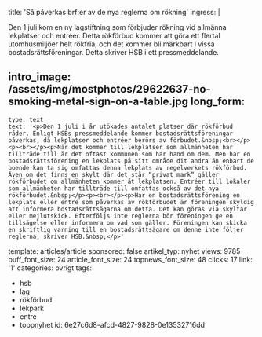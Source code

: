 title: 'Så påverkas brf:er av de nya reglerna om rökning'
ingress: |
  <p>Den 1 juli kom en ny lagstiftning som förbjuder rökning vid allmänna lekplatser och entréer. Detta rökförbud kommer att göra ett flertal utomhusmiljöer helt rökfria, och det kommer bli märkbart i vissa bostadsrättsföreningar. Detta skriver HSB i ett pressmeddelande.
  </p>
  
intro_image: /assets/img/mostphotos/29622637-no-smoking-metal-sign-on-a-table.jpg
long_form:
  -
    type: text
    text: '<p>Den 1 juli i år utökades antalet platser där rökförbud råder. Enligt HSBs pressmeddelande kommer bostadsrättsföreningar påverkas, då lekplatser och entréer berörs av förbudet.&nbsp;<br></p><p><br></p><p>När det kommer till lekplatser som allmänheten har tillträde till är det oftast kommunen som har hand om dem. Men har en bostadsrättsförening en lekplats på sitt område dit andra än enbart de boende kan ta sig omfattas denna lekplats av regelverkets rökförbud. Även om det finns en skylt där det står “privat mark” gäller rökförbudet om allmänheten kommer åt lekplatsen. Entréer till lokaler som allmänheten har tillträde till omfattas också av det nya rökförbudet.&nbsp;</p><p><br></p><p>Har en bostadsrättsförening en lekplats eller entré som påverkas av rökförbudet är föreningen skyldig att informera bostadsrättsägarna om detta. Det kan göras via skyltar eller mejlutskick. Efterföljs inte reglerna bör föreningen ge en tillsägelse eller informera om vad som gäller. Föreningen kan skicka en skriftlig varning till en bostadsrättsägare om denne inte följer reglerna, skriver HSB.&nbsp;</p>'
template: articles/article
sponsored: false
artikel_typ: nyhet
views: 9785
puff_font_size: 24
article_font_size: 24
topnews_font_size: 48
clicks: 17
link: '1'
categories: ovrigt
tags:
  - hsb
  - lag
  - rökförbud
  - lekpark
  - entré
  - toppnyhet
id: 6e27c6d8-afcd-4827-9828-0e13532716dd
